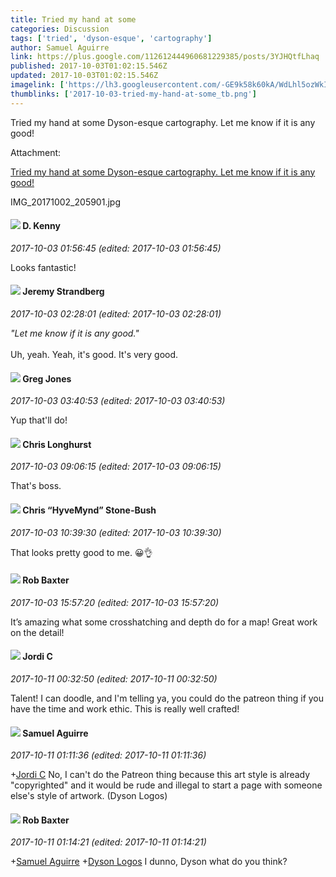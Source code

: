 ```yaml
---
title: Tried my hand at some
categories: Discussion
tags: ['tried', 'dyson-esque', 'cartography']
author: Samuel Aguirre
link: https://plus.google.com/112612444960681229385/posts/3YJHQtfLhaq
published: 2017-10-03T01:02:15.546Z
updated: 2017-10-03T01:02:15.546Z
imagelink: ['https://lh3.googleusercontent.com/-GE9k58k60kA/WdLhl5ozWkI/AAAAAAAAAXM/uYrYw__hvlUSpUNN990fAWYRgxdpX6UxwCJoC/w3264-h2448/IMG_20171002_205901.jpg']
thumblinks: ['2017-10-03-tried-my-hand-at-some_tb.png']
---
```


Tried my hand at some Dyson-esque cartography. Let me know if it is any good!


Attachment:

<a href='https://plus.google.com/photos/112612444960681229385/albums/6472483655864506657/6472483655728192066?sqi=100084733231320276299&sqsi=495ab0e7-7352-40c7-9718-677d19c9273e'>Tried my hand at some Dyson-esque cartography. Let me know if it is any good!</a>


IMG_20171002_205901.jpg
<div id='comment z131flywtyvmvt5sj22mxrwrpua4jbb5i04'>
  <h4><img src='{{site.baseurl}}//images/avatars/102891003367180096732_photo.jpg'> D. Kenny</h4>
      <p><cite>2017-10-03 01:56:45 (edited: 2017-10-03 01:56:45)</cite></p>
        <p>Looks fantastic!</p>
</div>
        

<div id='comment z131flywtyvmvt5sj22mxrwrpua4jbb5i04'>
  <h4><img src='{{site.baseurl}}//images/avatars/102595580176380683252_photo.jpg'> Jeremy Strandberg</h4>
      <p><cite>2017-10-03 02:28:01 (edited: 2017-10-03 02:28:01)</cite></p>
        <p><i>&quot;Let me know if it is any good.&quot;</i><br /><br />Uh, yeah.  Yeah, it&#39;s good.  It&#39;s very good.</p>
</div>
        

<div id='comment z131flywtyvmvt5sj22mxrwrpua4jbb5i04'>
  <h4><img src='{{site.baseurl}}//images/avatars/102957445999894588654_photo.jpg'> Greg Jones</h4>
      <p><cite>2017-10-03 03:40:53 (edited: 2017-10-03 03:40:53)</cite></p>
        <p>Yup that&#39;ll do!</p>
</div>
        

<div id='comment z131flywtyvmvt5sj22mxrwrpua4jbb5i04'>
  <h4><img src='{{site.baseurl}}//images/avatars/112980852725775937440_photo.jpg'> Chris Longhurst</h4>
      <p><cite>2017-10-03 09:06:15 (edited: 2017-10-03 09:06:15)</cite></p>
        <p>That&#39;s boss.</p>
</div>
        

<div id='comment z131flywtyvmvt5sj22mxrwrpua4jbb5i04'>
  <h4><img src='{{site.baseurl}}//images/avatars/108053817066303198241_photo.jpg'> Chris “HyveMynd” Stone-Bush</h4>
      <p><cite>2017-10-03 10:39:30 (edited: 2017-10-03 10:39:30)</cite></p>
        <p>That looks pretty good to me. 😀👌</p>
</div>
        

<div id='comment z131flywtyvmvt5sj22mxrwrpua4jbb5i04'>
  <h4><img src='{{site.baseurl}}//images/avatars/103413576018874236415_photo.jpg'> Rob Baxter</h4>
      <p><cite>2017-10-03 15:57:20 (edited: 2017-10-03 15:57:20)</cite></p>
        <p>It’s amazing what some crosshatching and depth do for a map! Great work on the detail!</p>
</div>
        

<div id='comment z131flywtyvmvt5sj22mxrwrpua4jbb5i04'>
  <h4><img src='{{site.baseurl}}//images/avatars/116139053837431914435_photo.jpg'> Jordi C</h4>
      <p><cite>2017-10-11 00:32:50 (edited: 2017-10-11 00:32:50)</cite></p>
        <p>Talent! I can doodle, and I&#39;m telling ya, you could do the patreon thing if you have the time and work ethic. This is really well crafted!</p>
</div>
        

<div id='comment z131flywtyvmvt5sj22mxrwrpua4jbb5i04'>
  <h4><img src='{{site.baseurl}}//images/avatars/112612444960681229385_photo.jpg'> Samuel Aguirre</h4>
      <p><cite>2017-10-11 01:11:36 (edited: 2017-10-11 01:11:36)</cite></p>
        <p><span class="proflinkWrapper"><span class="proflinkPrefix">+</span><a class="proflink" href="https://plus.google.com/116139053837431914435" oid="116139053837431914435">Jordi C</a></span> No, I can&#39;t do the Patreon thing because this art style is already &quot;copyrighted&quot; and it would be rude and illegal to start a page with someone else&#39;s style of artwork. (Dyson Logos)</p>
</div>
        

<div id='comment z131flywtyvmvt5sj22mxrwrpua4jbb5i04'>
  <h4><img src='{{site.baseurl}}//images/avatars/103413576018874236415_photo.jpg'> Rob Baxter</h4>
      <p><cite>2017-10-11 01:14:21 (edited: 2017-10-11 01:14:21)</cite></p>
        <p><span class="proflinkWrapper"><span class="proflinkPrefix">+</span><a class="proflink" href="https://plus.google.com/112612444960681229385" oid="112612444960681229385">Samuel Aguirre</a></span>  <span class="proflinkWrapper"><span class="proflinkPrefix">+</span><a class="proflink" href="https://plus.google.com/105182874766253582958" oid="105182874766253582958">Dyson Logos</a></span> I dunno, Dyson what do you think?</p>
</div>
        